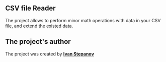 ## **CSV file Reader**
The project allows to perform minor math operations with data in your CSV file, and extend the existed data. 

## **The project's author**
The project was created by **[Ivan Stepanov](https://github.com/IvanStepanov99)**
